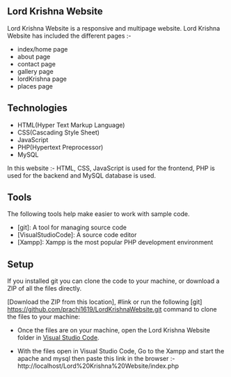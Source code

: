 ## Lord Krishna Website

Lord Krishna Website is a responsive and multipage website.
Lord Krishna Website has included the different pages :-
- index/home page
- about page
- contact page
- gallery page
- lordKrishna page
- places page

## Technologies

- HTML(Hyper Text Markup Language)
- CSS(Cascading Style Sheet)
- JavaScript
- PHP(Hypertext Preprocessor)
- MySQL

In this website :-
HTML, CSS, JavaScript  is used for the frontend,
PHP is used for the backend and
MySQL database is used.

## Tools
The following tools help make easier to work with sample code.

- [git]: A tool for managing source code
- [VisualStudioCode]: A source code editor
- [Xampp]: Xampp is the most popular PHP development environment

## Setup

If you installed git you can clone the code to your machine, or download a ZIP of all the files directly.

[Download the ZIP from this location], #link
or run the following [git] https://github.com/prachi1619/LordKrishnaWebsite.git command to clone the files to your machine:

- Once the files are on your machine, open the Lord Krishna Website folder in [Visual Studio Code](https://code.visualstudio.com/).

- With the files open in Visual Studio Code, Go to the Xampp and start the apache and mysql then paste this link in the browser :-
http://localhost/Lord%20Krishna%20Website/index.php
